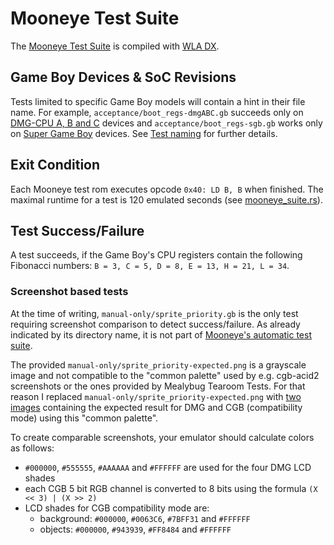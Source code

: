 # Mooneye Test Suite

The [Mooneye Test Suite](https://github.com/Gekkio/mooneye-test-suite/)
is compiled with [WLA DX](https://github.com/vhelin/wla-dx).

## Game Boy Devices & SoC Revisions

Tests limited to specific Game Boy models will contain a hint in their file
name.
For example,
`acceptance/boot_regs-dmgABC.gb` succeeds only on
[DMG-CPU A, B and C](https://gbhwdb.gekkio.fi/consoles/dmg) devices and
`acceptance/boot_regs-sgb.gb` works only on
[Super Game Boy](https://gbhwdb.gekkio.fi/consoles/sgb) devices.
See [Test naming](https://github.com/Gekkio/mooneye-test-suite#test-naming)
for further details.

## Exit Condition

Each Mooneye test rom executes opcode `0x40: LD B, B` when finished.
The maximal runtime for a test is 120 emulated seconds (see
[mooneye_suite.rs](https://github.com/Gekkio/mooneye-gb/blob/66c6e027111dbabcdc68350f3a80d7148bf9dc68/core/tests/mooneye_suite.rs#L198)).

## Test Success/Failure

A test succeeds,
if the Game Boy's CPU registers contain the following Fibonacci numbers:
`B = 3, C = 5, D = 8, E = 13, H = 21, L = 34`.

### Screenshot based tests

At the time of writing,
`manual-only/sprite_priority.gb` is the only test requiring screenshot
comparison to detect success/failure.
As already indicated by its directory name,
it is not part of [Mooneye's automatic test suite](
https://github.com/Gekkio/mooneye-gb/blob/3856dcbca82a7d32bd438cc92fd9693f868e2e23/core/tests/mooneye_suite.rs#L78).

The provided `manual-only/sprite_priority-expected.png` is a grayscale image and
not compatible to the "common palette" used by e.g. cgb-acid2 screenshots or the
ones provided by Mealybug Tearoom Tests.
For that reason I replaced `manual-only/sprite_priority-expected.png` with
[two images](https://github.com/c-sp/gameboy-test-roms/tree/master/src/mooneye-test-suite-expected)
containing the expected result for DMG and CGB (compatibility mode) using this
"common palette".

To create comparable screenshots,
your emulator should calculate colors as follows:
- `#000000`, `#555555`, `#AAAAAA` and `#FFFFFF` are used for the four DMG LCD
  shades
- each CGB 5 bit RGB channel is converted to 8 bits using the formula
  `(X << 3) | (X >> 2)`
- LCD shades for CGB compatibility mode are:
    - background: `#000000`, `#0063C6`, `#7BFF31` and `#FFFFFF`
    - objects: `#000000`, `#943939`, `#FF8484` and `#FFFFFF`

[//]: # (TODO check manual-only/sprite_priority.gb on real hardware)
